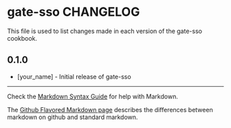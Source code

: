 # gate-sso CHANGELOG

This file is used to list changes made in each version of the gate-sso cookbook.

## 0.1.0
- [your_name] - Initial release of gate-sso

- - -
Check the [Markdown Syntax Guide](http://daringfireball.net/projects/markdown/syntax) for help with Markdown.

The [Github Flavored Markdown page](http://github.github.com/github-flavored-markdown/) describes the differences between markdown on github and standard markdown.
